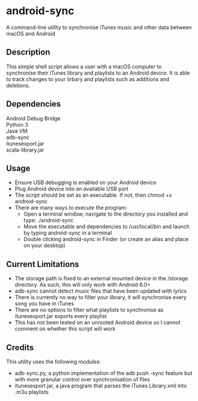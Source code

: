 # android-sync
A command-line utility to synchronise iTunes music and other data between macOS and Android

## Description
This simple shell script allows a user with a macOS computer to synchronise their iTunes library and playlists to an Android device. It is able to track changes to your lirbary and playlists such as additions and deletions.

## Dependencies
Android Debug Bridge <br />
Python 3 <br />
Java VM<br />
adb-sync<br />
itunesexport.jar<br />
scala-library.jar

## Usage
- Ensure USB debugging is enabled on your Android device <br />
- Plug Android device into an available USB port <br />
- The script should be set as an executable. If not, then chmod +x android-sync<br />
- There are many ways to execute the program:<br />
    - Open a terminal window, navigate to the directory you installed and type: ./android-sync<br />
    - Move the executable and dependencies to /usr/local/bin and launch by typing android-sync in a terminal<br />
    - Double clicking android-sync in Finder (or create an alias and place on your desktop)

## Current Limitations
- The storage path is fixed to an external mounted device in the /storage directory. As such, this will only work with Android 6.0+<br />
- adb-sync cannot detect music files that have been updated with lyrics<br />
- There is currently no way to filter your library, it will synchronise every song you have in iTunes<br />
- There are no options to filter what playlists to synchronise as itunesexport.jar exports every playlist <br />
- This has not been tested on an unrooted Android device so I cannot comment on whether this script will work

## Credits
This utility uses the following modules: <br />
- adb-sync.py, a python implementation of the adb push -sync feature but with more granular control over synchronisation of files<br />
- itunesexport.jar, a java program that parses the iTunes Library.xml into .m3u playlists
